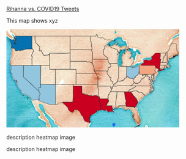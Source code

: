 [Rihanna vs. COVID19 Tweets](/rih_vs_cov_tweets/index.html)

This map shows xyz

[<img src="images/twitterweb.png?raw=true"/>](rih_vs_cov_tweets/index.html)

description
heatmap image

description 
heatmap image

